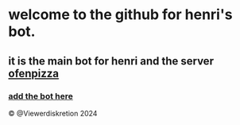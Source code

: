 # welcome to the github for henri's bot.
## it is the main bot for henri and the server [ofenpizza](https://discord.gg/vRNExRxR7B)
### [add the bot here](https://discord.com/oauth2/authorize?client_id=1077680916090077244)
© @Viewerdiskretion 2024
